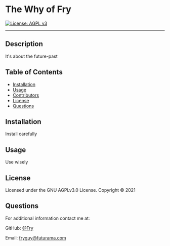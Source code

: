 # The Why of Fry

[![License: AGPL v3](https://img.shields.io/badge/License-AGPL%20v3-blue.svg)](https://www.gnu.org/licenses/agpl-3.0)

---

## Description
It's about the future-past

## Table of Contents
* [Installation](#installation)
* [Usage](#usage)
* [Contributors](#contributors)
* [License](#license)
* [Questions](#questions)

## Installation
Install carefully

## Usage
Use wisely
## License 
Licensed under the GNU AGPLv3.0 License. Copyright © 2021

## Questions
For additional information contact me at: 

GitHub: [@Fry](https://github.com/Fry/)

Email: [fryguy@futurama.com](mailto:fryguy@futurama.com)
